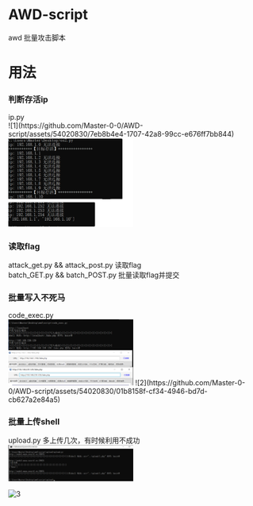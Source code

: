 # AWD-script
awd 批量攻击脚本

<h1>用法</h1>
<h3>判断存活ip</h3>
ip.py<br>
![1](https://github.com/Master-0-0/AWD-script/assets/54020830/7eb8b4e4-1707-42a8-99cc-e676ff7bb844)

<img src="https://github.com/Master-0-0/AWD-script/blob/main/image/1.png" width="50%" height="50%" />
<h3>读取flag</h3>
attack_get.py && attack_post.py 读取flag<br>
batch_GET.py && batch_POST.py 批量读取flag并提交<br>
<h3>批量写入不死马</h3>
code_exec.py<br>
<img src="https://github.com/Master-0-0/AWD-script/blob/main/image/2.png" width="50%" height="50%" />
![2](https://github.com/Master-0-0/AWD-script/assets/54020830/01b8158f-cf34-4946-bd7d-cb627a2e84a5)

<h3>批量上传shell</h3>
upload.py
多上传几次，有时候利用不成功<br>
<img src="https://github.com/Master-0-0/AWD-script/blob/main/image/3.png" width="50%" height="50%" />

![3](https://github.com/Master-0-0/AWD-script/assets/54020830/b4a52dcf-0cd2-4328-88ef-be27445edaa9)
